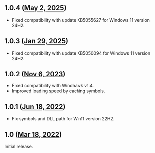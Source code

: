 ## 1.0.4 ([May 2, 2025](https://github.com/ramensoftware/windhawk-mods/blob/f911ce31938d67ff8b6182ddbef99d6a8048b77f/mods/start-menu-all-apps.wh.cpp))

* Fixed compatibility with update KB5055627 for Windows 11 version 24H2.

## 1.0.3 ([Jan 29, 2025](https://github.com/ramensoftware/windhawk-mods/blob/9266c1a00a43a728ba70e79c88995861adaf0b9c/mods/start-menu-all-apps.wh.cpp))

* Fixed compatibility with update KB5050094 for Windows 11 version 24H2.

## 1.0.2 ([Nov 6, 2023](https://github.com/ramensoftware/windhawk-mods/blob/493534f65cc0d79d076054fa4e4f3c9ac280fd28/mods/start-menu-all-apps.wh.cpp))

* Fixed compatibility with Windhawk v1.4.
* Improved loading speed by caching symbols.

## 1.0.1 ([Jun 18, 2022](https://github.com/ramensoftware/windhawk-mods/blob/de1a0d36cbc8a544296476fad9ebcbc7374b70a6/mods/start-menu-all-apps.wh.cpp))

* Fix symbols and DLL path for Win11 version 22H2.

## 1.0 ([Mar 18, 2022](https://github.com/ramensoftware/windhawk-mods/blob/facb99c58f985dc425e9088cc812fea84bc634be/mods/start-menu-all-apps.wh.cpp))

Initial release.
